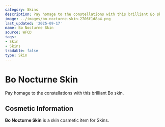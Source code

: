 ```yaml
---
category: Skins
description: Pay homage to the constellations with this brilliant Bo skin.
image: ../images/bo-nocturne-skin-2706f1d8a4.png
last_updated: '2025-09-17'
name: Bo Nocturne Skin
source: WFCD
tags:
- Skin
- Skins
tradable: false
type: Skin
---
```


# Bo Nocturne Skin

Pay homage to the constellations with this brilliant Bo skin.

## Cosmetic Information

**Bo Nocturne Skin** is a skin cosmetic item for Skins.

